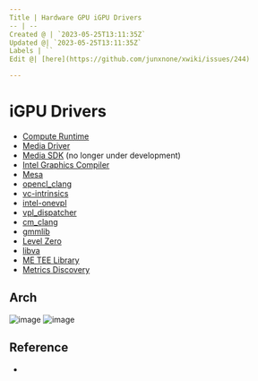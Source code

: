 ```yaml
---
Title | Hardware GPU iGPU Drivers
-- | --
Created @ | `2023-05-25T13:11:35Z`
Updated @| `2023-05-25T13:11:35Z`
Labels | ``
Edit @| [here](https://github.com/junxnone/xwiki/issues/244)

---
```

# iGPU Drivers

- [Compute Runtime](https://github.com/intel/compute-runtime)
- [Media Driver](https://github.com/intel/media-driver)
- [Media SDK](https://github.com/Intel-Media-SDK/MediaSDK) (no longer under development)
- [Intel Graphics Compiler](https://github.com/intel/intel-graphics-compiler)
- [Mesa](https://github.com/intel-gpu/Mesa)
- [opencl_clang](https://github.com/intel/opencl-clang)
- [vc-intrinsics](https://github.com/intel/vc-intrinsics)
- [intel-onevpl](https://github.com/oneapi-src/oneVPL-intel-gpu)
- [vpl_dispatcher](https://github.com/oneapi-src/oneVPL)
- [cm_clang](https://github.com/intel/cm-compiler)
- [gmmlib](https://github.com/intel/gmmlib/)
- [Level Zero](https://github.com/oneapi-src/level-zero/)
- [libva](https://github.com/intel/libva/)
- [ME TEE Library](https://github.com/intel/metee/)
- [Metrics Discovery](https://github.com/intel/metrics-discovery/)

## Arch

![image](https://github.com/junxnone/xwiki/assets/2216970/59f17bf1-d92e-48b7-8c33-9728779b6992)
![image](https://github.com/junxnone/xwiki/assets/2216970/a413e8f7-539f-41cc-82d4-b64d9a8492b3)


## Reference
- [](https://dgpu-docs.intel.com/driver/installation.html)
